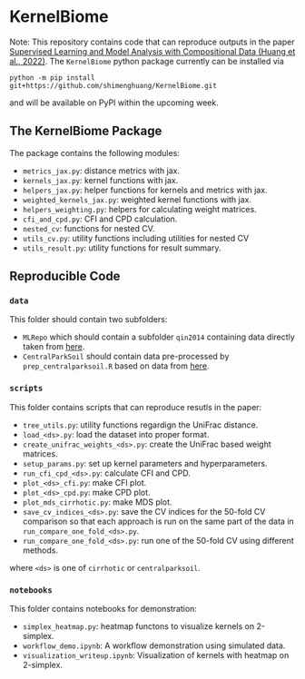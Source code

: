 # KernelBiome

Note: This repository contains code that can reproduce outputs in the paper [Supervised Learning and Model Analysis with Compositional Data (Huang et al., 2022)](https://arxiv.org/abs/2205.07271). The `KernelBiome` python package currently can be installed via 

```
python -m pip install git+https://github.com/shimenghuang/KernelBiome.git
```

and will be available on PyPI within the upcoming week.

## The KernelBiome Package

The package contains the following modules:

- `metrics_jax.py`: distance metrics with jax.
- `kernels_jax.py`: kernel functions with jax.
- `helpers_jax.py`: helper functions for kernels and metrics with jax.
- `weighted_kernels_jax.py`: weighted kernel functions with jax.
- `helpers_weighting.py`: helpers for calculating weight matrices. 
- `cfi_and_cpd.py`: CFI and CPD calculation.
- `nested_cv`: functions for nested CV.
- `utils_cv.py`: utility functions including utilities for nested CV 
- `utils_result.py`: utility functions for result summary.

## Reproducible Code

### `data`

This folder should contain two subfolders: 

- `MLRepo` which should contain a subfolder `qin2014` containing data directly taken from [here](https://github.com/knights-lab/MLRepo/tree/master/datasets/qin2014).
- `CentralParkSoil` should contain data pre-processed by `prep_centralparksoil.R` based on data from [here](https://github.com/jacobbien/trac-reproducible/tree/main/CentralParkSoil/original).

### `scripts`

This folder contains scripts that can reproduce resutls in the paper:

- `tree_utils.py`: utility functions regardign the UniFrac distance.
- `load_<ds>.py`: load the dataset into proper format.
- `create_unifrac_weights_<ds>.py`: create the UniFrac based weight matrices.
- `setup_params.py`: set up kernel parameters and hyperparameters.
- `run_cfi_cpd_<ds>.py`: calculate CFI and CPD.
- `plot_<ds>_cfi.py`: make CFI plot.
- `plot_<ds>_cpd.py`: make CPD plot.
- `plot_mds_cirrhotic.py`: make MDS plot.
- `save_cv_indices_<ds>.py`: save the CV indices for the 50-fold CV comparison so that each approach is run on the same part of the data in `run_compare_one_fold_<ds>.py`.
- `run_compare_one_fold_<ds>.py`: run one of the 50-fold CV using different methods.

where `<ds>` is one of `cirrhotic` or `centralparksoil`.

### `notebooks`

This folder contains notebooks for demonstration:

- `simplex_heatmap.py`: heatmap functons to visualize kernels on 2-simplex.
- `workflow_demo.ipynb`: A workflow demonstration using simulated data.
- `visualization_writeup.ipynb`: Visualization of kernels with heatmap on 2-simplex.
